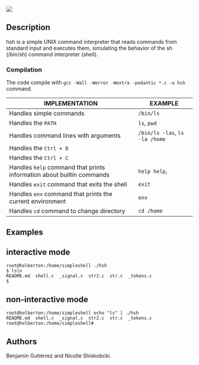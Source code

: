 <div><img src = "https://user-images.githubusercontent.com/81387977/155136726-0acad71c-42d2-41f0-ad62-784d315048b8.png"></div>

## Description

hsh is a simple UNIX command interpreter that reads commands from standard input and executes them, simulating the behavior of the sh (/bin/sh) command interpreter (shell).


### Compilation

The code compile with `gcc -Wall -Werror -Wextra -pedantic *.c -o hsh` command.

|IMPLEMENTATION                                                         |EXAMPLE                                     |
|-----------------------------------------------------------------------|--------------------------------------------|
| Handles simple commands                                               |`/bin/ls`		                     |
| Handles the `PATH`                                                    |`ls`, `pwd`	                             |
| Handles command lines with arguments                                  |`/bin/ls -las`, `ls -la /home`		     |
| Handles the `Ctrl + D`					        |                                            |
| Handles the `Ctrl + C` 				                |                                            |
| Handles `help` command that prints information about builtin commands | `help help`,		                     |
| Handles `exit` command that exits the shell                           | `exit`                                     |
| Handles `env`  command that prints the current environment            | `env`                                      |
| Handles `cd`   command to change directory                            | `cd /home`                                 |


## Examples

## interactive mode
```
root@holberton:/home/simpleshell ./hsh
$ ls\n
README.md  shell.c  _signal.c  str2.c  str.c  _tokens.c
$ 
```
## non-interactive mode
```
root@holberton:/home/simpleshell echo "ls" | ./hsh
README.md  shell.c  _signal.c  str2.c  str.c  _tokens.c
root@holberton:/home/simpleshell#
```
## Authors

Benjamín Gutiérrez and Nicolle Shiskobcki.
